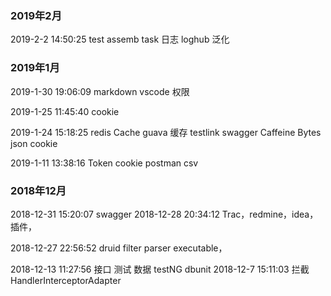 
### 2019年2月

2019-2-2 14:50:25
test assemb task 日志 loghub 泛化 

### 2019年1月

2019-1-30 19:06:09
markdown vscode 权限 

2019-1-25 11:45:40
 cookie
 
2019-1-24 15:18:25
redis Cache guava 缓存 testlink swagger Caffeine Bytes json cookie

2019-1-11 13:38:16
Token cookie postman csv 

### 2018年12月
2018-12-31 15:20:07
swagger
2018-12-28 20:34:12
Trac，redmine，idea，插件，

2018-12-27 22:56:52
druid filter parser executable，

2018-12-13 11:27:56
接口 测试 数据 testNG dbunit
2018-12-7 15:11:03
拦截 HandlerInterceptorAdapter


